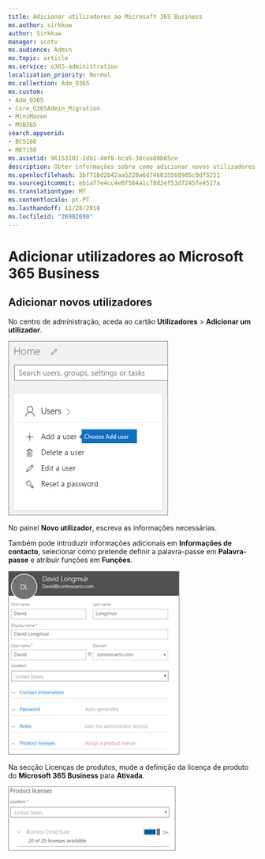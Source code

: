 ```yaml
---
title: Adicionar utilizadores ao Microsoft 365 Business
ms.author: sirkkuw
author: Sirkkuw
manager: scotv
ms.audience: Admin
ms.topic: article
ms.service: o365-administration
localization_priority: Normal
ms.collection: Adm_O365
ms.custom:
- Adm_O365
- Core_O365Admin_Migration
- MiniMaven
- MSB365
search.appverid:
- BCS160
- MET150
ms.assetid: 96153102-1db1-4df8-bca5-38cea80b65ce
description: Obter informações sobre como adicionar novos utilizadores, proteger os seus dispositivos e atribuir funções no Microsoft 365 Business.
ms.openlocfilehash: 3bf718d2b42aa5220a6d746035568985c0df5251
ms.sourcegitcommit: eb1a77e4cc4e8f564a1c78d2ef53d7245fe4517a
ms.translationtype: MT
ms.contentlocale: pt-PT
ms.lasthandoff: 11/28/2018
ms.locfileid: "26982698"
---
```

# <a name="add-additional-users-to-microsoft-365-business"></a>Adicionar utilizadores ao Microsoft 365 Business

## <a name="add-new-users"></a>Adicionar novos utilizadores

No centro de administração, aceda ao cartão **Utilizadores** \> **Adicionar um utilizador**.
  
![Choose Add a user on the Users card in the admin center](media/55218f5b-899c-41cb-8486-8746fcef1748.png)
  
No painel **Novo utilizador**, escreva as informações necessárias. 
  
Também pode introduzir informações adicionais em **Informações de contacto**, selecionar como pretende definir a palavra-passe em **Palavra-passe** e atribuir funções em **Funções**.
  
![Enter user information in the New user card](media/f04d39ca-48be-4868-8330-8552a4754c8b.png)
  
Na secção Licenças de produtos, mude a definição da licença de produto do **Microsoft 365 Business** para **Ativada**.
  
![Set the license setting to On position](media/7404f7f7-93bc-44a3-9ffb-4208b5b17402.png)
  

  

